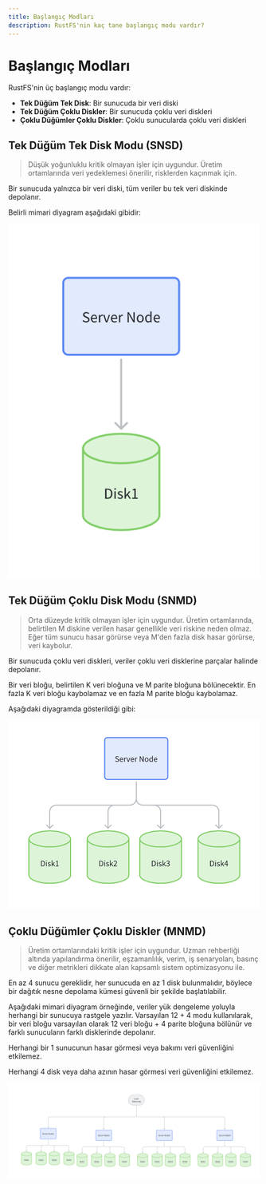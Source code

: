```yaml
---
title: Başlangıç Modları
description: RustFS'nin kaç tane başlangıç modu vardır?
---
```

# Başlangıç Modları

RustFS'nin üç başlangıç modu vardır:

- **Tek Düğüm Tek Disk**: Bir sunucuda bir veri diski
- **Tek Düğüm Çoklu Diskler**: Bir sunucuda çoklu veri diskleri
- **Çoklu Düğümler Çoklu Diskler**: Çoklu sunucularda çoklu veri diskleri

## Tek Düğüm Tek Disk Modu (SNSD)

> Düşük yoğunluklu kritik olmayan işler için uygundur. Üretim ortamlarında veri yedeklemesi önerilir, risklerden kaçınmak için.

Bir sunucuda yalnızca bir veri diski, tüm veriler bu tek veri diskinde depolanır.

Belirli mimari diyagram aşağıdaki gibidir:

![RustFS Tek Düğüm Tek Disk Modu](./images/1.jpg)

## Tek Düğüm Çoklu Disk Modu (SNMD)

> Orta düzeyde kritik olmayan işler için uygundur. Üretim ortamlarında, belirtilen M diskine verilen hasar genellikle veri riskine neden olmaz. Eğer tüm sunucu hasar görürse veya M'den fazla disk hasar görürse, veri kaybolur.

Bir sunucuda çoklu veri diskleri, veriler çoklu veri disklerine parçalar halinde depolanır.

Bir veri bloğu, belirtilen K veri bloğuna ve M parite bloğuna bölünecektir. En fazla K veri bloğu kaybolamaz ve en fazla M parite bloğu kaybolamaz.

Aşağıdaki diyagramda gösterildiği gibi:

![RustFS Tek Düğüm Çoklu Disk Modu](./images/2.jpg)

## Çoklu Düğümler Çoklu Diskler (MNMD)

> Üretim ortamlarındaki kritik işler için uygundur. Uzman rehberliği altında yapılandırma önerilir, eşzamanlılık, verim, iş senaryoları, basınç ve diğer metrikleri dikkate alan kapsamlı sistem optimizasyonu ile.

En az 4 sunucu gereklidir, her sunucuda en az 1 disk bulunmalıdır, böylece bir dağıtık nesne depolama kümesi güvenli bir şekilde başlatılabilir.

Aşağıdaki mimari diyagram örneğinde, veriler yük dengeleme yoluyla herhangi bir sunucuya rastgele yazılır. Varsayılan 12 + 4 modu kullanılarak, bir veri bloğu varsayılan olarak 12 veri bloğu + 4 parite bloğuna bölünür ve farklı sunucuların farklı disklerinde depolanır.

Herhangi bir 1 sunucunun hasar görmesi veya bakımı veri güvenliğini etkilemez.

Herhangi 4 disk veya daha azının hasar görmesi veri güvenliğini etkilemez.

![RustFS Çoklu Düğüm Çoklu Disk Modu](./images/lb.jpg)